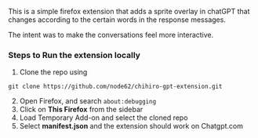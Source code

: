 This is a simple firefox extension that adds a sprite overlay in chatGPT that changes according to the certain words in the response messages.

The intent was to make the conversations feel more interactive.

### Steps to Run the extension locally

1. Clone the repo using 
``` 
git clone https://github.com/node62/chihiro-gpt-extension.git 
```
2. Open Firefox, and search `about:debugging`
2. Click on <b>This Firefox</b> from the sidebar
3. Load Temporary Add-on and select the cloned repo
4. Select <b>manifest.json</b> and the extension should work on Chatgpt.com